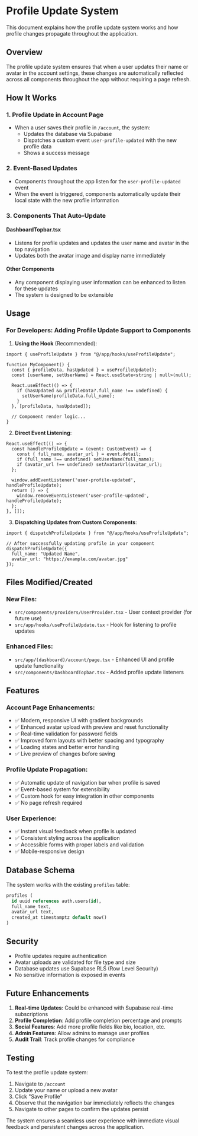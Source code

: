 # Profile Update System

This document explains how the profile update system works and how profile changes propagate throughout the application.

## Overview

The profile update system ensures that when a user updates their name or avatar in the account settings, these changes are automatically reflected across all components throughout the app without requiring a page refresh.

## How It Works

### 1. Profile Update in Account Page
- When a user saves their profile in `/account`, the system:
  - Updates the database via Supabase
  - Dispatches a custom event `user-profile-updated` with the new profile data
  - Shows a success message

### 2. Event-Based Updates
- Components throughout the app listen for the `user-profile-updated` event
- When the event is triggered, components automatically update their local state with the new profile information

### 3. Components That Auto-Update

#### DashboardTopbar.tsx
- Listens for profile updates and updates the user name and avatar in the top navigation
- Updates both the avatar image and display name immediately

#### Other Components
- Any component displaying user information can be enhanced to listen for these updates
- The system is designed to be extensible

## Usage

### For Developers: Adding Profile Update Support to Components

1. **Using the Hook** (Recommended):
```tsx
import { useProfileUpdate } from "@/app/hooks/useProfileUpdate";

function MyComponent() {
  const { profileData, hasUpdated } = useProfileUpdate();
  const [userName, setUserName] = React.useState<string | null>(null);

  React.useEffect(() => {
    if (hasUpdated && profileData?.full_name !== undefined) {
      setUserName(profileData.full_name);
    }
  }, [profileData, hasUpdated]);

  // Component render logic...
}
```

2. **Direct Event Listening**:
```tsx
React.useEffect(() => {
  const handleProfileUpdate = (event: CustomEvent) => {
    const { full_name, avatar_url } = event.detail;
    if (full_name !== undefined) setUserName(full_name);
    if (avatar_url !== undefined) setAvatarUrl(avatar_url);
  };

  window.addEventListener('user-profile-updated', handleProfileUpdate);
  return () => {
    window.removeEventListener('user-profile-updated', handleProfileUpdate);
  };
}, []);
```

3. **Dispatching Updates from Custom Components**:
```tsx
import { dispatchProfileUpdate } from "@/app/hooks/useProfileUpdate";

// After successfully updating profile in your component
dispatchProfileUpdate({
  full_name: "Updated Name",
  avatar_url: "https://example.com/avatar.jpg"
});
```

## Files Modified/Created

### New Files:
- `src/components/providers/UserProvider.tsx` - User context provider (for future use)
- `src/app/hooks/useProfileUpdate.tsx` - Hook for listening to profile updates

### Enhanced Files:
- `src/app/(dashboard)/account/page.tsx` - Enhanced UI and profile update functionality
- `src/components/DashboardTopbar.tsx` - Added profile update listeners

## Features

### Account Page Enhancements:
- ✅ Modern, responsive UI with gradient backgrounds
- ✅ Enhanced avatar upload with preview and reset functionality
- ✅ Real-time validation for password fields
- ✅ Improved form layouts with better spacing and typography
- ✅ Loading states and better error handling
- ✅ Live preview of changes before saving

### Profile Update Propagation:
- ✅ Automatic update of navigation bar when profile is saved
- ✅ Event-based system for extensibility
- ✅ Custom hook for easy integration in other components
- ✅ No page refresh required

### User Experience:
- ✅ Instant visual feedback when profile is updated
- ✅ Consistent styling across the application
- ✅ Accessible forms with proper labels and validation
- ✅ Mobile-responsive design

## Database Schema

The system works with the existing `profiles` table:
```sql
profiles (
  id uuid references auth.users(id),
  full_name text,
  avatar_url text,
  created_at timestamptz default now()
)
```

## Security

- Profile updates require authentication
- Avatar uploads are validated for file type and size
- Database updates use Supabase RLS (Row Level Security)
- No sensitive information is exposed in events

## Future Enhancements

1. **Real-time Updates**: Could be enhanced with Supabase real-time subscriptions
2. **Profile Completion**: Add profile completion percentage and prompts
3. **Social Features**: Add more profile fields like bio, location, etc.
4. **Admin Features**: Allow admins to manage user profiles
5. **Audit Trail**: Track profile changes for compliance

## Testing

To test the profile update system:

1. Navigate to `/account`
2. Update your name or upload a new avatar
3. Click "Save Profile"
4. Observe that the navigation bar immediately reflects the changes
5. Navigate to other pages to confirm the updates persist

The system ensures a seamless user experience with immediate visual feedback and persistent changes across the application.